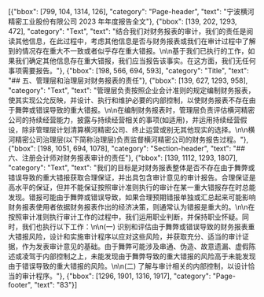 [{"bbox": [799, 104, 1314, 126], "category": "Page-header", "text": "宁波横河精密工业股份有限公司 2023 年年度报告全文"}, {"bbox": [139, 202, 1293, 472], "category": "Text", "text": "结合我们对财务报表的审计，我们的责任是阅读其他信息，在此过程中，考虑其他信息是否与财务报表或我们在审计过程中了解到的情况存在重大不一致或者似乎存在重大错报。\n\n基于我们已执行的工作，如果我们确定其他信息存在重大错报，我们应当报告该事实。在这方面，我们无任何事项需要报告。"}, {"bbox": [198, 566, 694, 593], "category": "Title", "text": "## 五、管理层和治理层对财务报表的责任"}, {"bbox": [139, 627, 1293, 958], "category": "Text", "text": "管理层负责按照企业会计准则的规定编制财务报表，使其实现公允反映，并设计、执行和维护必要的内部控制，以使财务报表不存在由于舞弊或错误导致的重大错报。\n\n在编制财务报表时，管理层负责评估横河精密公司的持续经营能力，披露与持续经营相关的事项(如适用)，并运用持续经营假设，除非管理层计划清算横河精密公司、终止运营或别无其他现实的选择。\n\n横河精密公司治理层(以下简称治理层)负责监督横河精密公司的财务报告过程。"}, {"bbox": [198, 1051, 694, 1078], "category": "Section-header", "text": "## 六、注册会计师对财务报表审计的责任"}, {"bbox": [139, 1112, 1293, 1807], "category": "Text", "text": "我们的目标是对财务报表整体是否不存在由于舞弊或错误导致的重大错报获取合理保证，并出具包含审计意见的审计报告。合理保证是高水平的保证，但并不能保证按照审计准则执行的审计在某一重大错报存在时总能发现。错报可能由于舞弊或错误导致，如果合理预期错报单独或汇总起来可能影响财务报表使用者依据财务报表作出的经济决策，则通常认为错报是重大的。\n\n在按照审计准则执行审计工作的过程中，我们运用职业判断，并保持职业怀疑。同时，我们也执行以下工作：\n\n(一) 识别和评估由于舞弊或错误导致的财务报表重大错报风险，设计和实施审计程序以应对这些风险，并获取充分、适当的审计证据，作为发表审计意见的基础。由于舞弊可能涉及串通、伪造、故意遗漏、虚假陈述或凌驾于内部控制之上，未能发现由于舞弊导致的重大错报的风险高于未能发现由于错误导致的重大错报的风险。\n\n(二) 了解与审计相关的内部控制，以设计恰当的审计程序。"}, {"bbox": [1296, 1901, 1316, 1917], "category": "Page-footer", "text": "83"}]